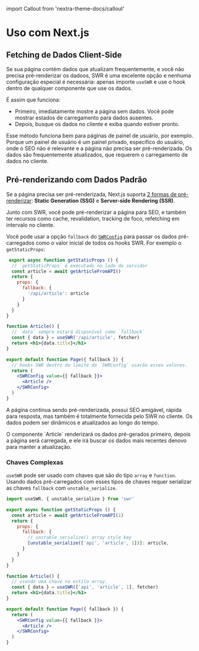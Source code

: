 import Callout from 'nextra-theme-docs/callout'

# Uso com Next.js

## Fetching de Dados Client-Side

Se sua página contém dados que atualizam frequentemente, e você não precisa pré-renderizar os dadoos, SWR é uma excelente opção e nenhuma configuração especial é necessária: apenas importe `useSWR` e use o hook dentro de qualquer componente que use os dados.

É assim que funciona:

- Primeiro, imediatamente mostre a página sem dados. Você pode mostrar estados de carregamento para dados ausentes.
- Depois, busque os dados no cliente e exiba quando estiver pronto.

Esse método funciona bem para páginas de painel de usuário, por exemplo. Porque um painel de usuário é um painel privado, especifico do usuário, onde o SEO não é relevante e a página não precisa ser pré-renderizada. Os dados são frequentemente atualizados, que requerem o carregamento de dados no cliente.

## Pré-renderizando com Dados Padrão

Se a página precisa ser pré-renderizada, Next.js suporta [2 formas de pré-renderizar](https://nextjs.org/docs/basic-features/data-fetching):
**Static Generation (SSG)** e **Server-side Rendering (SSR)**.

Junto com SWR, você pode pré-renderizar a página para SEO, e também ter recursos como cache, revalidation, tracking de foco, refetching em intervalo no cliente.

Você pode usar a opção `fallback` do [`SWRConfig`](/docs/global-configuration) para passar os dados pré-carregados como o valor inicial de todos os hooks SWR.
For exemplo o `getStaticProps`:

```jsx
 export async function getStaticProps () {
  // `getStaticProps` é executado no lado do servidor
  const article = await getArticleFromAPI()
  return {
    props: {
      fallback: {
        '/api/article': article
      }
    }
  }
}

function Article() {
  // `data` sempre estará disponível como `fallback`
  const { data } = useSWR('/api/article', fetcher)
  return <h1>{data.title}</h1>
}

export default function Page({ fallback }) {
  // hooks SWR dentro do limite do `SWRConfig` usarão esses valores.
  return (
    <SWRConfig value={{ fallback }}>
      <Article />
    </SWRConfig>
  )
}
```

A página continua sendo pré-renderizada, possui SEO amigável, rápida para resposta, mas também é totalmente fornecida pelo SWR no cliente. Os dados podem ser dinâmicos e atualizados ao longo do tempo.

<Callout emoji="💡">
O componente `Article` renderizará os dados pré-gerados primeiro, depois a página será carregada, e ele irá buscar os dados mais recentes denovo para manter a atualização.
</Callout>

### Chaves Complexas

`useSWR` pode ser usado com chaves que são do tipo `array` e `function`. Usando dados pré-carregados com esses tipos de chaves requer serializar as chaves `fallback` com `unstable_serialize`.

```jsx
import useSWR, { unstable_serialize } from 'swr'

export async function getStaticProps () {
  const article = await getArticleFromAPI(1)
  return {
    props: {
      fallback: {
        // unstable_serialize() array style key
        [unstable_serialize(['api', 'article', 1])]: article,
      }
    }
  }
}

function Article() {
  // usando uma chave no estilo array.
  const { data } = useSWR(['api', 'article', 1], fetcher)
  return <h1>{data.title}</h1>
}

export default function Page({ fallback }) {
  return (
    <SWRConfig value={{ fallback }}>
      <Article />
    </SWRConfig>
  )
}
```
